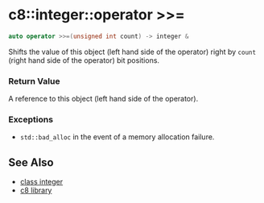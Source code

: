 # c8::integer::operator >>= #

```cpp
auto operator >>=(unsigned int count) -> integer &
```

Shifts the value of this object (left hand side of the operator) right by `count` (right hand side of the operator) bit positions.

### Return Value ###

A reference to this object (left hand side of the operator).

### Exceptions ###

* `std::bad_alloc` in the event of a memory allocation failure.

## See Also ##

* [class integer](c8_integer)
* [c8 library](c8)

